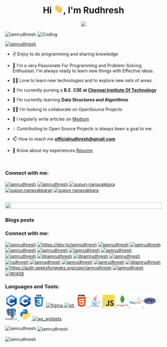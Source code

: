 <h1 align="center">Hi <img src="https://raw.githubusercontent.com/ABSphreak/ABSphreak/master/gifs/Hi.gif" width="30px">, I'm Rudhresh</h1>
<p align="center">
  <a href="https://github.com/Ratheshan03/readme-typing-svg"><img src="https://readme-typing-svg.herokuapp.com?lines=Computer+Science+Undergraduate;UI+/+UX+Designer;Aspiring+Software+Developer+Engineer;Aspiring+Full+Stack+Web+Developer&center=true&width=500&height=50"></a>
</p>

<!--<h1 align="center">Hi 👋, I'm Rudhresh</h1>-->

<img align="right" alt="Coding" width="400" src="https://user-images.githubusercontent.com/74038190/229223263-cf2e4b07-2615-4f87-9c38-e37600f8381a.gif">


<p align="left"> <img src="https://komarev.com/ghpvc/?username=iamrudhresh&label=Profile%20views&color=0e75b6&style=flat" alt="iamrudhresh" /> </p>

<p align="left"> <a href="https://twitter.com/iamrudhresh" target="blank"><img src="https://img.shields.io/twitter/follow/iamrudhresh?logo=twitter&style=for-the-badge" alt="iamrudhresh" /></a> </p>

- ✌️ Enjoy to do programming and sharing knowledge

- 🥋 I'm a very Passionate For Programming and Problem-Solving Enthusiast. I'm always ready to learn new things with Effective ideas.

- 👨‍💻 Love to learn new technologies and to explore new sets of areas.

- 🔭 I’m currently pursing a **B.E. CSE at [Chennai Institute Of Technology](https://www.citchennai.edu.in/)**

- 🌱 I’m currently learning **Data Structures and Algorithms**
  
- 💭👯 I’m looking to collaborate on OpenSource Projects

- 📝 I regularly write articles on [Medium](https://iamrudhresh.medium.com/)

- 💡 Contributing to Open Source Projects is always been a goal to me.

- 📫 How to reach me **officialrudhresh@gmail.com**
  
- 📄 Know about my experiences [Resume](https://drive.google.com/file/d/1GEJoiXK_QQAzvN4ny7jil2ldGf0Obbev/view?usp=sharing)


<br>
<h3 align="left">Connect with me:</h3>
<p align="left">
<a href="https://linkedin.com/in/iamrudhresh" target="blank"><img align="center" src="https://raw.githubusercontent.com/rahuldkjain/github-profile-readme-generator/master/src/images/icons/Social/linked-in-alt.svg" alt="iamrudhresh" height="30" width="40" /></a>
<a href="https://instagram.com/iamrudhresh" target="blank"><img align="center" src="https://raw.githubusercontent.com/rahuldkjain/github-profile-readme-generator/master/src/images/icons/Social/instagram.svg" alt="iamrudhresh" height="30" width="40" /></a>
<a href="https://stackoverflow.com/users/9565088/supun-nanayakkara" target="blank"><img align="center" src="https://raw.githubusercontent.com/rahuldkjain/github-profile-readme-generator/master/src/images/icons/Social/stack-overflow.svg" alt="supun-nanayakkara" height="30" width="40" /></a>
<a href="https://fb.com/supun.nanayakkaraii" target="blank"><img align="center" src="https://raw.githubusercontent.com/rahuldkjain/github-profile-readme-generator/master/src/images/icons/Social/facebook.svg" alt="supun.nanayakkaraii" height="30" width="40" /></a>
<a href="https://www.youtube.com/@supunnanayakkara" target="blank"><img align="center" src="https://raw.githubusercontent.com/rahuldkjain/github-profile-readme-generator/master/src/images/icons/Social/youtube.svg" alt="supun nanayakkara" height="30" width="40" /></a>
</p>
<br>

<img src="https://i.imgur.com/dBaSKWF.gif" height="20" width="100%">








### Blogs posts
<!-- BLOG-POST-LIST:START -->
<!-- BLOG-POST-LIST:END -->

<h3 align="left">Connect with me:</h3>
<p align="left">
<a href="https://codepen.io/iamrudhresh" target="blank"><img align="center" src="https://raw.githubusercontent.com/rahuldkjain/github-profile-readme-generator/master/src/images/icons/Social/codepen.svg" alt="iamrudhresh" height="30" width="40" /></a>
<a href="https://dev.to/https://dev.to/iamrudhresh" target="blank"><img align="center" src="https://raw.githubusercontent.com/rahuldkjain/github-profile-readme-generator/master/src/images/icons/Social/devto.svg" alt="https://dev.to/iamrudhresh" height="30" width="40" /></a>
<a href="https://twitter.com/iamrudhresh" target="blank"><img align="center" src="https://raw.githubusercontent.com/rahuldkjain/github-profile-readme-generator/master/src/images/icons/Social/twitter.svg" alt="iamrudhresh" height="30" width="40" /></a>
<a href="https://linkedin.com/in/iamrudhresh" target="blank"><img align="center" src="https://raw.githubusercontent.com/rahuldkjain/github-profile-readme-generator/master/src/images/icons/Social/linked-in-alt.svg" alt="iamrudhresh" height="30" width="40" /></a>
<a href="https://codesandbox.com/iamrudhresh" target="blank"><img align="center" src="https://raw.githubusercontent.com/rahuldkjain/github-profile-readme-generator/master/src/images/icons/Social/codesandbox.svg" alt="iamrudhresh" height="30" width="40" /></a>
<a href="https://kaggle.com/iamrudhresh" target="blank"><img align="center" src="https://raw.githubusercontent.com/rahuldkjain/github-profile-readme-generator/master/src/images/icons/Social/kaggle.svg" alt="iamrudhresh" height="30" width="40" /></a>
<a href="https://fb.com/iamrudhresh" target="blank"><img align="center" src="https://raw.githubusercontent.com/rahuldkjain/github-profile-readme-generator/master/src/images/icons/Social/facebook.svg" alt="iamrudhresh" height="30" width="40" /></a>
<a href="https://instagram.com/iamrudhresh" target="blank"><img align="center" src="https://raw.githubusercontent.com/rahuldkjain/github-profile-readme-generator/master/src/images/icons/Social/instagram.svg" alt="iamrudhresh" height="30" width="40" /></a>
<a href="https://dribbble.com/iamrudhresh" target="blank"><img align="center" src="https://raw.githubusercontent.com/rahuldkjain/github-profile-readme-generator/master/src/images/icons/Social/dribbble.svg" alt="iamrudhresh" height="30" width="40" /></a>
<a href="https://hashnode.com/@iamrudhresh" target="blank"><img align="center" src="https://raw.githubusercontent.com/rahuldkjain/github-profile-readme-generator/master/src/images/icons/Social/hashnode.svg" alt="@iamrudhresh" height="30" width="40" /></a>
<a href="https://medium.com/@iamrudhresh" target="blank"><img align="center" src="https://raw.githubusercontent.com/rahuldkjain/github-profile-readme-generator/master/src/images/icons/Social/medium.svg" alt="@iamrudhresh" height="30" width="40" /></a>
<a href="https://www.youtube.com/c/iamrudhresh" target="blank"><img align="center" src="https://raw.githubusercontent.com/rahuldkjain/github-profile-readme-generator/master/src/images/icons/Social/youtube.svg" alt="iamrudhresh" height="30" width="40" /></a>
<a href="https://www.codechef.com/users/rudhresh" target="blank"><img align="center" src="https://cdn.jsdelivr.net/npm/simple-icons@3.1.0/icons/codechef.svg" alt="rudhresh" height="30" width="40" /></a>
<a href="https://www.hackerrank.com/iamrudhresh" target="blank"><img align="center" src="https://raw.githubusercontent.com/rahuldkjain/github-profile-readme-generator/master/src/images/icons/Social/hackerrank.svg" alt="iamrudhresh" height="30" width="40" /></a>
<a href="https://codeforces.com/profile/iamrudhresh" target="blank"><img align="center" src="https://raw.githubusercontent.com/rahuldkjain/github-profile-readme-generator/master/src/images/icons/Social/codeforces.svg" alt="iamrudhresh" height="30" width="40" /></a>
<a href="https://www.leetcode.com/iamrudhresh" target="blank"><img align="center" src="https://raw.githubusercontent.com/rahuldkjain/github-profile-readme-generator/master/src/images/icons/Social/leet-code.svg" alt="iamrudhresh" height="30" width="40" /></a>
<a href="https://www.hackerearth.com/@iamrudhresh" target="blank"><img align="center" src="https://raw.githubusercontent.com/rahuldkjain/github-profile-readme-generator/master/src/images/icons/Social/hackerearth.svg" alt="@iamrudhresh" height="30" width="40" /></a>
<a href="https://auth.geeksforgeeks.org/user/https://auth.geeksforgeeks.org/user/iamrudhresh" target="blank"><img align="center" src="https://raw.githubusercontent.com/rahuldkjain/github-profile-readme-generator/master/src/images/icons/Social/geeks-for-geeks.svg" alt="https://auth.geeksforgeeks.org/user/iamrudhresh" height="30" width="40" /></a>
<a href="https://www.topcoder.com/members/iamrudhresh" target="blank"><img align="center" src="https://raw.githubusercontent.com/rahuldkjain/github-profile-readme-generator/master/src/images/icons/Social/topcoder.svg" alt="iamrudhresh" height="30" width="40" /></a>
<a href="https://discord.gg/#0406" target="blank"><img align="center" src="https://raw.githubusercontent.com/rahuldkjain/github-profile-readme-generator/master/src/images/icons/Social/discord.svg" alt="#0406" height="30" width="40" /></a>
</p>

<h3 align="left">Languages and Tools:</h3>
<p align="left"> <a href="https://www.cprogramming.com/" target="_blank" rel="noreferrer"> <img src="https://raw.githubusercontent.com/devicons/devicon/master/icons/c/c-original.svg" alt="c" width="40" height="40"/> </a> <a href="https://www.w3schools.com/cpp/" target="_blank" rel="noreferrer"> <img src="https://raw.githubusercontent.com/devicons/devicon/master/icons/cplusplus/cplusplus-original.svg" alt="cplusplus" width="40" height="40"/> </a> <a href="https://www.w3schools.com/css/" target="_blank" rel="noreferrer"> <img src="https://raw.githubusercontent.com/devicons/devicon/master/icons/css3/css3-original-wordmark.svg" alt="css3" width="40" height="40"/> </a> <a href="https://www.figma.com/" target="_blank" rel="noreferrer"> <img src="https://www.vectorlogo.zone/logos/figma/figma-icon.svg" alt="figma" width="40" height="40"/> </a> <a href="https://git-scm.com/" target="_blank" rel="noreferrer"> <img src="https://www.vectorlogo.zone/logos/git-scm/git-scm-icon.svg" alt="git" width="40" height="40"/> </a> <a href="https://www.w3.org/html/" target="_blank" rel="noreferrer"> <img src="https://raw.githubusercontent.com/devicons/devicon/master/icons/html5/html5-original-wordmark.svg" alt="html5" width="40" height="40"/> </a> <a href="https://www.java.com" target="_blank" rel="noreferrer"> <img src="https://raw.githubusercontent.com/devicons/devicon/master/icons/java/java-original.svg" alt="java" width="40" height="40"/> </a> <a href="https://developer.mozilla.org/en-US/docs/Web/JavaScript" target="_blank" rel="noreferrer"> <img src="https://raw.githubusercontent.com/devicons/devicon/master/icons/javascript/javascript-original.svg" alt="javascript" width="40" height="40"/> </a> <a href="https://www.mongodb.com/" target="_blank" rel="noreferrer"> <img src="https://raw.githubusercontent.com/devicons/devicon/master/icons/mongodb/mongodb-original-wordmark.svg" alt="mongodb" width="40" height="40"/> </a> <a href="https://www.mysql.com/" target="_blank" rel="noreferrer"> <img src="https://raw.githubusercontent.com/devicons/devicon/master/icons/mysql/mysql-original-wordmark.svg" alt="mysql" width="40" height="40"/> </a> <a href="https://www.php.net" target="_blank" rel="noreferrer"> <img src="https://raw.githubusercontent.com/devicons/devicon/master/icons/php/php-original.svg" alt="php" width="40" height="40"/> </a> <a href="https://www.postgresql.org" target="_blank" rel="noreferrer"> <img src="https://raw.githubusercontent.com/devicons/devicon/master/icons/postgresql/postgresql-original-wordmark.svg" alt="postgresql" width="40" height="40"/> </a> <a href="https://www.python.org" target="_blank" rel="noreferrer"> <img src="https://raw.githubusercontent.com/devicons/devicon/master/icons/python/python-original.svg" alt="python" width="40" height="40"/> </a> <a href="https://www.wxwidgets.org/" target="_blank" rel="noreferrer"> <img src="https://upload.wikimedia.org/wikipedia/commons/b/bb/WxWidgets.svg" alt="wx_widgets" width="40" height="40"/> </a> </p>

<p><img align="left" src="https://github-readme-stats.vercel.app/api/top-langs?username=iamrudhresh&show_icons=true&locale=en&layout=compact" alt="iamrudhresh" /></p>

<p>&nbsp;<img align="center" src="https://github-readme-stats.vercel.app/api?username=iamrudhresh&show_icons=true&locale=en" alt="iamrudhresh" /></p>

<p><img align="center" src="https://github-readme-streak-stats.herokuapp.com/?user=iamrudhresh&" alt="iamrudhresh" /></p>

